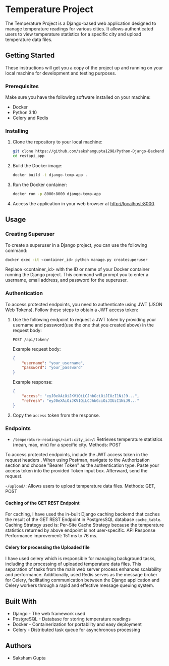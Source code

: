 # Temperature Project

The Temperature Project is a Django-based web application designed to manage temperature readings for various cities. It allows authenticated users to view temperature statistics for a specific city and upload temperature data files.

## Getting Started

These instructions will get you a copy of the project up and running on your local machine for development and testing purposes.

### Prerequisites

Make sure you have the following software installed on your machine:

- Docker
- Python 3.10
- Celery and Redis

### Installing

1. Clone the repository to your local machine:

    ```bash
    git clone https://github.com/sakshamgupta1298/Python-Django-Backend.git
    cd restapi_app
    ```

2. Build the Docker image:

    ```bash
    docker build -t django-temp-app .
    ```

3. Run the Docker container:

    ```bash
    docker run -p 8000:8000 django-temp-app
    ```

4. Access the application in your web browser at [http://localhost:8000](http://localhost:8000).

## Usage

### Creating Superuser

To create a superuser in a Django project, you can use the following command:

```bash
docker exec -it <container_id> python manage.py createsuperuser
```
Replace <container_id> with the ID or name of your Docker container running the Django project. This command will prompt you to enter a username, email address, and password for the superuser.


### Authentication

To access protected endpoints, you need to authenticate using JWT (JSON Web Tokens). Follow these steps to obtain a JWT access token:

1. Use the following endpoint to request a JWT token by providing your username and password(use the one that you created above) in the request body:

    ```
    POST /api/token/
    ```

    Example request body:
    ```json
    {
        "username": "your_username",
        "password": "your_password"
    }
    ```

    Example response:
    ```json
    {
        "access": "eyJ0eXAiOiJKV1QiLCJhbGciOiJIUzI1NiJ9...",
        "refresh": "eyJ0eXAiOiJKV1QiLCJhbGciOiJIUzI1NiJ9..."
    }
    ```

2. Copy the `access` token from the response.



### Endpoints

- `/temperature-readings/<int:city_id>/`: Retrieves temperature statistics (mean, max, min) for a specific city.
Methods: POST

To access protected endpoints, include the JWT access token in the request headers .
When using Postman, navigate to the Authorization section and choose "Bearer Token" as the authentication type. Paste your access token into the provided Token input box. Afterward, send the request.

-`/upload/`:  Allows users to upload temperature data files.
Methods: GET, POST

#### Caching of the GET REST Endpoint
For caching, I have used the in-built Django caching backemd that caches the result of the GET REST Endpoint in PostgresSQL database `cache_table`. Caching Strategy used is: Per-Site Cache Strategy because the temperature statistics returned by above endpoint is not user-specific.
API Response Performance improvement: 151 ms to 76 ms.

#### Celery for processing the Uploaded file
I have used celery which is responsible for managing background tasks, including the processing of uploaded temperature data files. This separation of tasks from the main web server process enhances scalability and performance. Additionally, used Redis serves as the message broker for Celery, facilitating communication between the Django application and Celery workers through a rapid and effective message queuing system.

## Built With

- Django - The web framework used
- PostgreSQL - Database for storing temperature readings
- Docker - Containerization for portability and easy deployment
- Celery - Distributed task queue for asynchronous processing

## Authors
- Saksham Gupta


